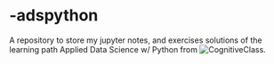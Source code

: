 # -adspython
A repository to store my jupyter notes, and exercises solutions of the learning path Applied Data Science w/ Python from ![CognitiveClass](https://cognitiveclass.ai/).
